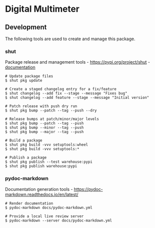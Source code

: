 # Digital Multimeter

## Development
The following tools are used to create and manage this package.

### shut 
Package release and management tools - https://pypi.org/project/shut - [documentation](https://github.com/NiklasRosenstein/shut/blob/develop/docs/docs/index.md)
```shell script
# Update package files
$ shut pkg update

# Create a staged changelog entry for a fix/feature
$ shut changelog --add fix --stage --message "Fixes bug"
$ shut changelog --add feature --stage --message "Initial version"

# Patch release with push dry run
$ shut pkg bump --patch --tag --push --dry

# Release bumps at patch/minor/major levels
$ shut pkg bump --patch --tag --push
$ shut pkg bump --minor --tag --push
$ shut pkg bump --major --tag --push

# Build a package
$ shut pkg build -vvv setuptools:wheel
$ shut pkg build -vvv setuptools:*

# Publish a package
$ shut pkg publish --test warehouse:pypi
$ shut pkg publish warehouse:pypi
```

### pydoc-markdown
Documentation generation tools - https://pydoc-markdown.readthedocs.io/en/latest/
```shell script
# Render documentation
$ pydoc-markdown docs/pydoc-markdown.yml 

# Provide a local live review server 
$ pydoc-markdown --server docs/pydoc-markdown.yml
```
